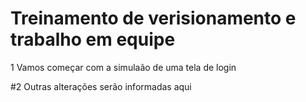   # Treinamento de verisionamento e trabalho em equipe

1 Vamos começar com a simulaão de uma tela de login

#2 Outras alterações serão informadas aqui

